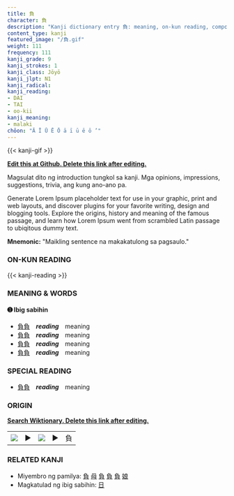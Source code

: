 ```yaml
---
title: 負
character: 負
description: "Kanji dictionary entry 負: meaning, on-kun reading, compounds, origin, related kanji"
content_type: kanji
featured_image: "/負.gif"
weight: 111
frequency: 111
kanji_grade: 9
kanji_strokes: 1
kanji_class: Jōyō
kanji_jlpt: N1
kanji_radical: 
kanji_reading: 
- DAI
- TAI
- oo-kii
kanji_meaning:
- malaki
chōon: "Ā Ī Ū Ē Ō ā ī ū ē ō ’"
---
```

[//]: # (Don't edit the line below. Kanji animated GIF code is automatically generated.)
{{< kanji-gif >}}

[//]: # (Edit below this line.)

**[Edit this at Github. Delete this link after editing.](https://github.com/tim0g/tim/tree/main/content/kanji/負/index.md)**

Magsulat dito ng introduction tungkol sa kanji. Mga opinions, impressions, suggestions, trivia, ang kung ano-ano pa.

Generate Lorem Ipsum placeholder text for use in your graphic, print and web layouts, and discover plugins for your favorite writing, design and blogging tools. Explore the origins, history and meaning of the famous passage, and learn how Lorem Ipsum went from scrambled Latin passage to ubiqitous dummy text.
 
**Mnemonic:** "Maikling sentence na makakatulong sa pagsaulo."

### ON-KUN READING

[//]: # (Don't edit the line below. ON-KUN READING code is automatically generated.)
{{< kanji-reading >}}

### MEANING & WORDS

#### ➊ **Ibig sabihin**
  - [負](../負)[負](../負)　***reading***　meaning
  - [負](../負)[負](../負)　***reading***　meaning
  - [負](../負)[負](../負)　***reading***　meaning
  - [負](../負)[負](../負)　***reading***　meaning

### SPECIAL READING
  - [負](../負)[負](../負)　***reading***　meaning

### ORIGIN

**[Search Wiktionary. Delete this link after editing.](https://wiktionary.org/wiki/負)**
<table class="kanji-table"><tr><td>
<img src="60px-負-bronze.svg.png">
</td><td>▶</td><td>
<img src="60px-負-oracle.svg.png">
</td><td>▶</td>
<td class="kanji-origin">負</td>
</tr></table>

### RELATED KANJI
- Miyembro ng pamilya: [負](../負) [母](../母) [負](../負) [負](../負) [負](../負) [娘](../娘)
- Magkatulad ng ibig sabihin: [日](../日)
